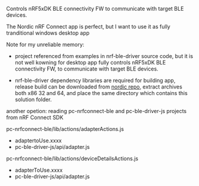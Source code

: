 Controls nRF5xDK BLE connectivity FW to communicate with target BLE devices.

The Nordic nRF Connect app is perfect, but I want to use it as fully tranditional windows desktop app

Note for my unreliable memory:

- project referenced from examples in nrf-ble-driver source code, but it is not well kowning for desktop app fully controls nRF5xDK BLE connectivity FW, to communicate with target BLE devices.

- nrf-ble-driver dependency libraries are required for building app, release build can be downloaded from [nordic repo](https://github.com/NordicSemiconductor/pc-ble-driver/releases), extract archives both x86 32 and 64, and place the same directory which contains this solution folder.

another opetion: reading pc-nrfconnect-ble and pc-ble-driver-js projects from nRF Connect SDK

pc-nrfconnect-ble/lib/actions/adapterActions.js
  - adaptertoUse.xxxx
  - pc-ble-driver-js/api/adapter.js

pc-nrfconnect-ble/lib/actions/deviceDetailsActions.js
  - adapterToUse.xxxx
  - pc-ble-driver-js/api/adapter.js


